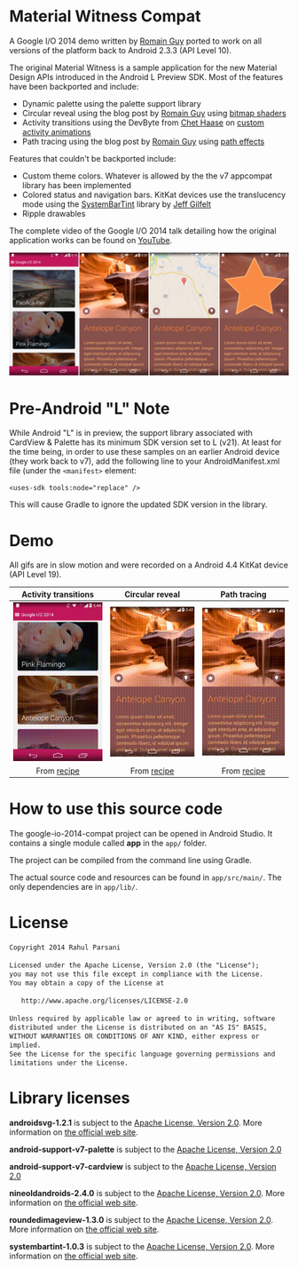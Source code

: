 Material Witness Compat
=======================

A Google I/O 2014 demo written by [Romain Guy][1] ported to work on all versions of the platform back to Android 2.3.3 (API Level 10). 

The original Material Witness is a sample application for the new Material Design APIs introduced in the Android L Preview SDK. Most of the features have been backported and include:

* Dynamic palette using the palette support library
* Circular reveal using the blog post by [Romain Guy][1] using [bitmap shaders][4]
* Activity transitions using the DevByte from [Chet Haase][11] on [custom activity animations][3]
* Path tracing using the blog post by [Romain Guy][1] using [path effects][5] 

Features that couldn't be backported include:

* Custom theme colors. Whatever is allowed by the the v7 appcompat library has been implemented
* Colored status and navigation bars. KitKat devices use the translucency mode using the [SystemBarTint][10] library by [Jeff Gilfelt][12]
* Ripple drawables

The complete video of the Google I/O 2014 talk detailing how the original application works can be found on [YouTube][2].

![Material Witness](art/MaterialWitness.png)

Pre-Android "L" Note
===================

While Android "L" is in preview, the support library associated with CardView & Palette has its minimum SDK version set to L (v21). At least for the time being, in order to use these samples on an earlier Android device (they work back to v7), add the following line to your AndroidManifest.xml file (under the `<manifest>` element:

    <uses-sdk tools:node="replace" />

This will cause Gradle to ignore the updated SDK version in the library.

Demo
====

All gifs are in slow motion and were recorded on a Android 4.4 KitKat device (API Level 19).

| Activity transitions          | Circular reveal               | Path tracing                  |
|:-----------------------------:|:-----------------------------:|:-----------------------------:|
| ![](art/MaterialWitness7.gif) | ![](art/MaterialWitness5.gif) | ![](art/MaterialWitness6.gif) |
| From [recipe][3]              | From [recipe][4]              | From [recipe][5]              |


How to use this source code
===========================

The google-io-2014-compat project can be opened in Android Studio. It contains a single module called **app** in the `app/` folder.

The project can be compiled from the command line using Gradle.

The actual source code and resources can be found in `app/src/main/`. The only dependencies are in `app/lib/`.

License
=======

    Copyright 2014 Rahul Parsani

    Licensed under the Apache License, Version 2.0 (the "License");
    you may not use this file except in compliance with the License.
    You may obtain a copy of the License at

       http://www.apache.org/licenses/LICENSE-2.0

    Unless required by applicable law or agreed to in writing, software
    distributed under the License is distributed on an "AS IS" BASIS,
    WITHOUT WARRANTIES OR CONDITIONS OF ANY KIND, either express or implied.
    See the License for the specific language governing permissions and
    limitations under the License.

Library licenses
================

__androidsvg-1.2.1__ is subject to the [Apache License, Version 2.0][6]. More information on [the official web site][7].

__android-support-v7-palette__ is subject to the [Apache License, Version 2.0][6]

__android-support-v7-cardview__ is subject to the [Apache License, Version 2.0][6]

__nineoldandroids-2.4.0__ is subject to the [Apache License, Version 2.0][6]. More information on [the official web site][8].

__roundedimageview-1.3.0__ is subject to the [Apache License, Version 2.0][6]. More information on [the official web site][9].

__systembartint-1.0.3__ is subject to the [Apache License, Version 2.0][6]. More information on [the official web site][10].

[1]: http://www.curious-creature.org
[2]: https://www.youtube.com/watch?v=97SWYiRtF0Y
[3]: http://www.youtube.com/watch?v=CPxkoe2MraA
[4]: http://www.curious-creature.org/2012/12/13/android-recipe-2-fun-with-shaders
[5]: http://www.curious-creature.org/2013/12/21/android-recipe-4-path-tracing
[6]: http://apache.org/licenses/LICENSE-2.0.html
[7]: https://code.google.com/p/androidsvg
[8]: http://nineoldandroids.com
[9]: https://github.com/vinc3m1/RoundedImageView
[10]: https://github.com/jgilfelt/SystemBarTint
[11]: http://graphics-geek.blogspot.sg
[12]: http://www.jeffgilfelt.com